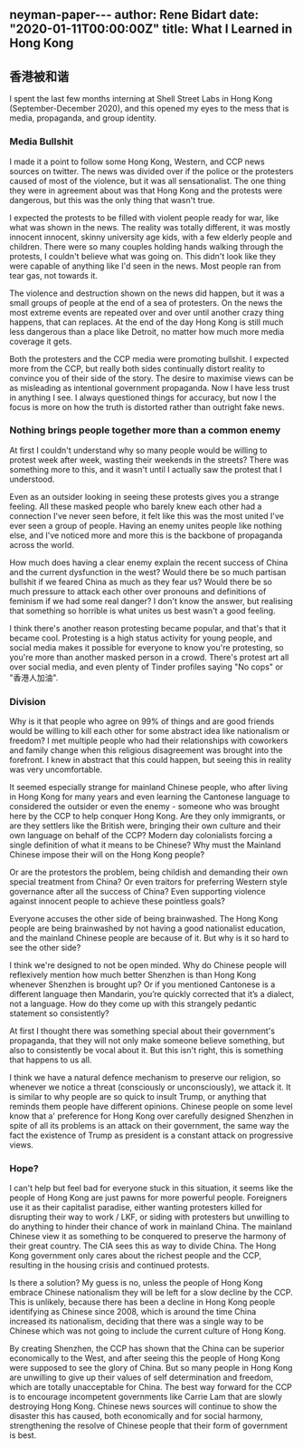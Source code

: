 neyman-paper---
author: Rene Bidart
date: "2020-01-11T00:00:00Z"
title: What I Learned in Hong Kong
---
## 香港被和谐 
I spent the last few months interning at Shell Street Labs in Hong Kong (September-December 2020), and this opened my eyes to the mess that is media, propaganda, and group identity.  


### Media Bullshit
I made it a point to follow some Hong Kong, Western, and CCP news sources on twitter. The news was divided over if the police or the protesters caused of most of the violence, but it was all sensationalist. The one thing they were in agreement about was that Hong Kong and the protests were dangerous, but this was the only thing that wasn't true. 

I expected the protests to be filled with violent people ready for war, like what was shown in the news. The reality was totally different, it was mostly innocent innocent, skinny university age kids, with a few elderly people and children. There were so many couples holding hands walking through the protests, I couldn't believe what was going on. This didn't look like they were capable of anything like I'd seen in the news. Most people ran from tear gas, not towards it. 

The violence and destruction shown on the news did happen, but it was a small groups of people at the end of a sea of protesters. On the news the most extreme events are repeated over and over until another crazy thing happens, that can replaces. At the end of the day Hong Kong is still much less dangerous than a place like Detroit, no matter how much more media coverage it gets.

Both the protesters and the CCP media were promoting bullshit. I expected more from the CCP, but really both sides continually distort reality to convince you of their side of the story. The desire to maximise views can be as misleading as intentional government propaganda. Now I have less trust in anything I see. I always questioned things for accuracy, but now I the focus is more on how the truth is distorted rather than outright fake news. 


### Nothing brings people together more than a common enemy
At first I couldn't understand why so many people would be willing to protest week after week, wasting their weekends in the streets? There was something more to this, and it wasn't until I actually saw the protest that I understood.

Even as an outsider looking in seeing these protests gives you a strange feeling. All these masked people who barely knew each other had a connection I've never seen before, it felt like this was the most united I've ever seen a group of people. Having an enemy unites people like nothing else, and I've noticed more and more this is the backbone of propaganda across the world.

How much does having a clear enemy explain the recent success of China and the current dysfunction in the west? Would there be so much partisan bullshit if we feared China as much as they fear us? Would there be so much pressure to attack each other over pronouns and definitions of feminism if we had some real danger? I don't know the answer, but realising that something so horrible is what unites us best wasn't a good feeling.

I think there's another reason protesting became popular, and that's that it became cool. Protesting is a high status activity for young people, and social media makes it possible for everyone to know you're protesting, so you're more than another masked person in a crowd. There's protest art all over social media, and even plenty of Tinder profiles saying "No cops" or "香港人加油".


### Division
Why is it that people who agree on 99\% of things and are good friends would be willing to kill each other for some abstract idea like nationalism or freedom? I met multiple people who had their relationships with coworkers and family change when this religious disagreement was brought into the forefront. I knew in abstract that this could happen, but seeing this in reality was very uncomfortable.

It seemed especially strange for mainland Chinese people, who after living in Hong Kong for many years and even learning the Cantonese language to considered the outsider or even the enemy - someone who was brought here by the CCP to help conquer Hong Kong. Are they only immigrants, or are they settlers like the British were, bringing their own culture and their own language on behalf of the CCP? Modern day colonialists forcing a single definition of what it means to be Chinese? Why must the Mainland Chinese impose their will on the Hong Kong people?

Or are the protestors the problem, being childish and demanding their own special treatment from China? Or even traitors for preferring Western style governance after all the success of China? Even supporting violence against innocent people to achieve these pointless goals?

Everyone accuses the other side of being brainwashed. The Hong Kong people are being brainwashed by not having a good nationalist education, and the mainland Chinese people are because of it. But why is it so hard to see the other side?

I think we're designed to not be open minded. Why do Chinese people will reflexively mention how much better Shenzhen is than Hong Kong whenever Shenzhen is brought up? Or if you mentioned Cantonese is a different language then Mandarin, you’re quickly corrected that it’s a dialect, not a language. How do they come up with this strangely pedantic statement so consistently?

At first I thought there was something special about their government's propaganda, that they will not only make someone believe something, but also to consistently be vocal about it. But this isn't right, this is something that happens to us all.

I think we have a natural defence mechanism to preserve our religion, so whenever we notice a threat (consciously or unconsciously), we attack it. It is similar to why people are so quick to insult Trump, or anything that reminds them people have different opinions. Chinese people on some level know that a' preference for Hong Kong over carefully designed Shenzhen in spite of all its problems is an attack on their government, the same way the fact the existence of Trump as president is a constant attack on progressive views.


### Hope?
I can't help but feel bad for everyone stuck in this situation, it seems like the people of Hong Kong are just pawns for more powerful people. Foreigners use it as their capitalist paradise, either wanting protesters killed for disrupting their way to work / LKF, or siding with protesters but unwilling to do anything to hinder their chance of work in mainland China. The mainland Chinese view it as something to be conquered to preserve the harmony of their great country. The CIA sees this as way to divide China. The Hong Kong government only cares about the richest people and the CCP, resulting in the housing crisis and continued protests.

Is there a solution?  My guess is no, unless the people of Hong Kong embrace Chinese nationalism they will be left for a slow decline by the CCP. This is unlikely, because there has been a decline in Hong Kong people identifying as Chinese since 2008, which is around the time China increased its nationalism, deciding that there was a single way to be Chinese which was not going to include the current culture of Hong Kong. 

By creating Shenzhen, the CCP has shown that the China can be superior economically to the West, and after seeing this the people of Hong Kong were supposed to see the glory of China. But so many people in Hong Kong are unwilling to give up their values of self determination and freedom, which are totally unacceptable for China. The best way forward for the CCP is to encourage incompetent governments like Carrie Lam that are slowly destroying Hong Kong. Chinese news sources will continue to show the disaster this has caused, both economically and for social harmony, strengthening the resolve of Chinese people that their form of government is best. 

